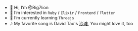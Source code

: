 - 👋 Hi, I’m @Big7lion
- 👀 I’m interested in `Ruby` / `Elixir` / `Frontend` / `Flutter`
- 🌱 I’m currently learning `Threejs`
- 🎶 My favorite song is David Tao's [沙滩](https://www.bilibili.com/video/BV1xK4y1P7nA), You might love it, too

<!---
Big7lion/Big7lion is a ✨ special ✨ repository because its `README.md` (this file) appears on your GitHub profile.
You can click the Preview link to take a look at your changes.
--->
